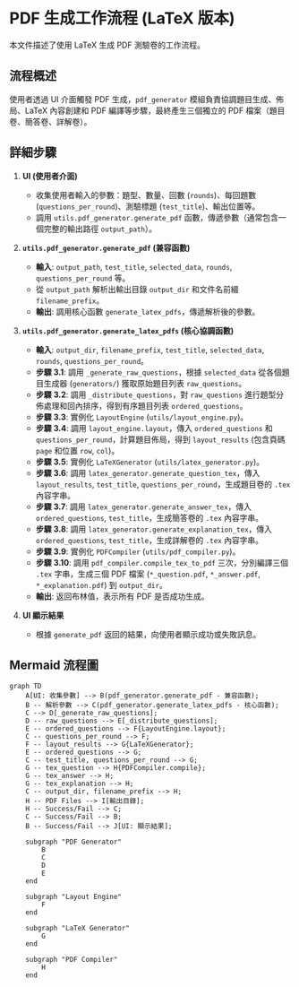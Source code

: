 # PDF 生成工作流程 (LaTeX 版本)

本文件描述了使用 LaTeX 生成 PDF 測驗卷的工作流程。

## 流程概述

使用者透過 UI 介面觸發 PDF 生成，`pdf_generator` 模組負責協調題目生成、佈局、LaTeX 內容創建和 PDF 編譯等步驟，最終產生三個獨立的 PDF 檔案（題目卷、簡答卷、詳解卷）。

## 詳細步驟

1.  **UI (使用者介面)**
    *   收集使用者輸入的參數：題型、數量、回數 (`rounds`)、每回題數 (`questions_per_round`)、測驗標題 (`test_title`)、輸出位置等。
    *   調用 `utils.pdf_generator.generate_pdf` 函數，傳遞參數（通常包含一個完整的輸出路徑 `output_path`）。

2.  **`utils.pdf_generator.generate_pdf` (兼容函數)**
    *   **輸入**: `output_path`, `test_title`, `selected_data`, `rounds`, `questions_per_round` 等。
    *   從 `output_path` 解析出輸出目錄 `output_dir` 和文件名前綴 `filename_prefix`。
    *   **輸出**: 調用核心函數 `generate_latex_pdfs`，傳遞解析後的參數。

3.  **`utils.pdf_generator.generate_latex_pdfs` (核心協調函數)**
    *   **輸入**: `output_dir`, `filename_prefix`, `test_title`, `selected_data`, `rounds`, `questions_per_round`。
    *   **步驟 3.1**: 調用 `_generate_raw_questions`，根據 `selected_data` 從各個題目生成器 (`generators/`) 獲取原始題目列表 `raw_questions`。
    *   **步驟 3.2**: 調用 `_distribute_questions`，對 `raw_questions` 進行題型分佈處理和回內排序，得到有序題目列表 `ordered_questions`。
    *   **步驟 3.3**: 實例化 `LayoutEngine` (`utils/layout_engine.py`)。
    *   **步驟 3.4**: 調用 `layout_engine.layout`，傳入 `ordered_questions` 和 `questions_per_round`，計算題目佈局，得到 `layout_results` (包含頁碼 `page` 和位置 `row`, `col`)。
    *   **步驟 3.5**: 實例化 `LaTeXGenerator` (`utils/latex_generator.py`)。
    *   **步驟 3.6**: 調用 `latex_generator.generate_question_tex`，傳入 `layout_results`, `test_title`, `questions_per_round`，生成題目卷的 `.tex` 內容字串。
    *   **步驟 3.7**: 調用 `latex_generator.generate_answer_tex`，傳入 `ordered_questions`, `test_title`，生成簡答卷的 `.tex` 內容字串。
    *   **步驟 3.8**: 調用 `latex_generator.generate_explanation_tex`，傳入 `ordered_questions`, `test_title`，生成詳解卷的 `.tex` 內容字串。
    *   **步驟 3.9**: 實例化 `PDFCompiler` (`utils/pdf_compiler.py`)。
    *   **步驟 3.10**: 調用 `pdf_compiler.compile_tex_to_pdf` 三次，分別編譯三個 `.tex` 字串，生成三個 PDF 檔案 (`*_question.pdf`, `*_answer.pdf`, `*_explanation.pdf`) 到 `output_dir`。
    *   **輸出**: 返回布林值，表示所有 PDF 是否成功生成。

4.  **UI 顯示結果**
    *   根據 `generate_pdf` 返回的結果，向使用者顯示成功或失敗訊息。

## Mermaid 流程圖

```mermaid
graph TD
    A[UI: 收集參數] --> B(pdf_generator.generate_pdf - 兼容函數);
    B -- 解析參數 --> C(pdf_generator.generate_latex_pdfs - 核心函數);
    C --> D[_generate_raw_questions];
    D -- raw_questions --> E[_distribute_questions];
    E -- ordered_questions --> F{LayoutEngine.layout};
    C -- questions_per_round --> F;
    F -- layout_results --> G{LaTeXGenerator};
    E -- ordered_questions --> G;
    C -- test_title, questions_per_round --> G;
    G -- tex_question --> H{PDFCompiler.compile};
    G -- tex_answer --> H;
    G -- tex_explanation --> H;
    C -- output_dir, filename_prefix --> H;
    H -- PDF Files --> I[輸出目錄];
    H -- Success/Fail --> C;
    C -- Success/Fail --> B;
    B -- Success/Fail --> J[UI: 顯示結果];

    subgraph "PDF Generator"
        B
        C
        D
        E
    end

    subgraph "Layout Engine"
        F
    end

    subgraph "LaTeX Generator"
        G
    end

    subgraph "PDF Compiler"
        H
    end